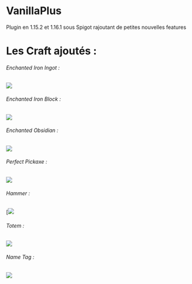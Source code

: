 # VanillaPlus
Plugin en 1.15.2 et 1.16.1 sous Spigot rajoutant de petites nouvelles features 

# Les Craft ajoutés :

###### Enchanted Iron Ingot :
[![](https://i.gyazo.com/fbb962b917024588cdd4678ce084a69f.png)](http://https://i.gyazo.com/fbb962b917024588cdd4678ce084a69f.png)

######  Enchanted Iron Block :

[![](https://i.gyazo.com/2ad61a2fcb4ed49b1802d19c55da5484.png)](http://https://i.gyazo.com/2ad61a2fcb4ed49b1802d19c55da5484.png)

######  Enchanted Obsidian :

[![](https://i.gyazo.com/04a098237e1b79a0736305459c8c1e55.png)](http://https://i.gyazo.com/04a098237e1b79a0736305459c8c1e55.png)

######  Perfect Pickaxe :

[![](https://i.gyazo.com/b6675185df0081d7099ee17e7a40b0d3.png)](http://https://i.gyazo.com/b6675185df0081d7099ee17e7a40b0d3.png)

###### Hammer :

[![](https://media.discordapp.net/attachments/538082225099636737/698381033111814184/unknown.png)

######  Totem :

[![](https://i.gyazo.com/c8730e9a512f527e260fdbe662b501f2.png)](http://https://i.gyazo.com/c8730e9a512f527e260fdbe662b501f2.png)

######  Name Tag :

[![](https://i.gyazo.com/cd9441f070ac9ca660b5df95a72ef760.png)](http://https://i.gyazo.com/cd9441f070ac9ca660b5df95a72ef760.png)
